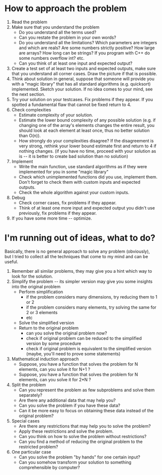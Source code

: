 # How to approach the problem

1. Read the problem
2. Make sure that you understand the problem
   - Do you understand all the terms used?
   - Can you restate the problem in your own words?
   - Do you understand all the limitations? Which parameters are integers and which are reals? Are some numbers strictly positive? How large are arrays? How long can be strings? If you program with C++ do some numbers overflow int? etc.
   - Can you think of at least one input and expected output?
3. Create a test set of at least two inputs and expected outputs, make sure that you understand all corner cases. Draw the picture if that is possible.
4. Think about solution in general, suppose that someone will provide you with a "magic library" that has all standard algorithms (e.g. quicksort) implemented. Sketch your solution. If no idea comes to your mind, see the next section.
5. Try your solution on your testcases. Fix problems if they appear. If you spotted a fundamental flaw that cannot be fixed return to 4.
6. Check complexities
   - Estimate complexity of your solution.
   - Estimate the lower bound complexity of any possible solution (e.g. if changing one of the array's elements changes the entire result, you should look at each element at least once, thus no better solution than O(n)). 
   - How strongly do your complexities disagree? If the disagreement is very strong, rethink your lower bound estimate first and return to 4 if nothing changes. (if you have no time, proceed with your solution as is -- it is better to create bad solution than no solution)
7. Implement
   - Write the main function, use standard algorithms as if they were implemented for you in some "magic library"
   - Check which unimplemented functions did you use, implement them. Don't forget to check them with custom inputs and expected outputs.
   - Check the whole algorithm against your custom inputs.
8. Debug
   - Check corner cases, fix problems if they appear.
   - Think of at least one more input and expected output you didn't use previously, fix problems if they appear.
9. If you have some more time -- optimize.

# I'm running out of ideas, what to do?

Basically, there is no general approach to solve any problem (obviously), but I tried to collect all the techniques that come to my mind and can be useful.

1. Remember all similar problems, they may give you a hint which way to look for the solution.
2. Simplify the problem -- its simpler version may give you some insights into the original problem
   * Perform simplification
       - if the problem considers many dimensions, try reducing them to 1 or 2
       - if the problem considers many elements, try solving the same for 2 or 3 elements
       - etc
   * Solve the simplified version
   * Return to the original problem
       - can you solve the original problem now?
       - check if original problem can be reduced to the simplified version by some procedure
       - check if original problem is equivalent to the simplified version (maybe, you'll need to prove some statements)
3. Mathematical induction approach
   - Suppose, you have a function that solves the problem for N elements, can you solve it for N+1 ?
   - Suppose, you have a function that solves the problem for N elements, can you solve it for 2*N ?
4. Split the problem
   - Can you represent the problem as few subproblems and solve them separately?
   - Are there any additional data that may help you?
   - Can you solve the problem if you have these data?
   - Can it be more easy to focus on obtaining these data instead of the original problem?
5. Special cases
   - Are there any restrictions that may help you to solve the problem?
   - Apply these restrictions and solve the problem.
   - Can you think on how to solve the problem without restrictions?
   - Can you find a method of reducing the original problem to the restricted problem?
6. One particular case
   - Can you solve the problem "by hands" for one certain input?
   - Can you somehow transform your solution to something comprehensible by computer?
